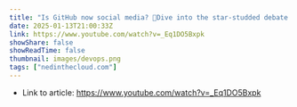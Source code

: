 ```yaml
---
title: "Is GitHub now social media? 🤔Dive into the star-studded debate! ⭐ #OpenSource #GitHub"
date: 2025-01-13T21:00:33Z
link: https://www.youtube.com/watch?v=_Eq1DO5Bxpk
showShare: false
showReadTime: false
thumbnail: images/devops.png
tags: ["nedinthecloud.com"]
---
```



- Link to article: https://www.youtube.com/watch?v=_Eq1DO5Bxpk